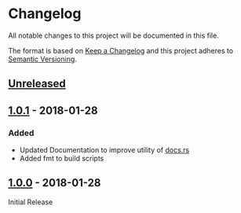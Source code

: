 # Changelog
All notable changes to this project will be documented in this file.

The format is based on [Keep a Changelog](http://keepachangelog.com/en/1.0.0/)
and this project adheres to [Semantic Versioning](http://semver.org/spec/v2.0.0.html).

## [Unreleased]

## [1.0.1] - 2018-01-28

### Added

* Updated Documentation to improve utility of [docs.rs](https://docs.rs/crate/human_format/)
* Added fmt to build scripts

## [1.0.0] - 2018-01-28

Initial Release

[Unreleased]: https://github.com/BobGneu/human-format-rs/compare/master...develop
[1.0.1]: https://github.com/BobGneu/human-format-rs/compare/1.0.0...1.0.1
[1.0.0]: https://github.com/BobGneu/human-format-rs/tree/1.0.0